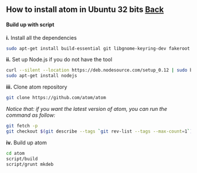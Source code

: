 ## How to install atom in Ubuntu 32 bits [Back](./qa.md)

#### Build up with script

**i.** Install all the dependencies

```bash
sudo apt-get install build-essential git libgnome-keyring-dev fakeroot
```

**ii.** Set up Node.js if you do not have the tool

```bash
curl --silent --location https://deb.nodesource.com/setup_0.12 | sudo bash -
sudo apt-get install nodejs
```

**iii.** Clone atom repository

```bash
git clone https://github.com/atom/atom
```

*Notice that: if you want the latest version of atom, you can run the command as follow:*

```bash
git fetch -p
git checkout $(git describe --tags `git rev-list --tags --max-count=1`)
```

**iv.** Build up atom

```bash
cd atom
script/build
script/grunt mkdeb
```
